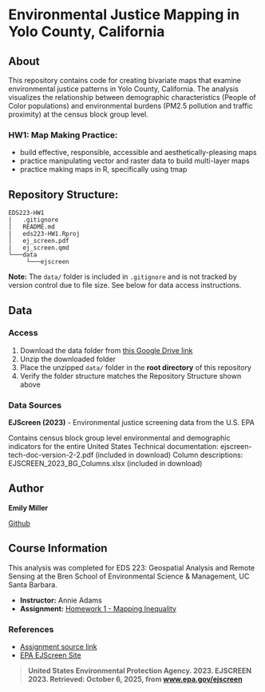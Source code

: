 # Environmental Justice Mapping in Yolo County, California
## About
This repository contains code for creating bivariate maps that examine environmental justice patterns in Yolo County, California. The analysis visualizes the relationship between demographic characteristics (People of Color populations) and environmental burdens (PM2.5 pollution and traffic proximity) at the census block group level.

### HW1: Map Making Practice:
- build effective, responsible, accessible and aesthetically-pleasing maps
- practice manipulating vector and raster data to build multi-layer maps
- practice making maps in R, specifically using tmap

## Repository Structure:
```
EDS223-HW1
|   .gitignore
│   README.md
|   eds223-HW1.Rproj
│   ej_screen.pdf
|   ej_screen.qmd
└───data
     └───ejscreen
```

**Note:** The `data/` folder is included in `.gitignore` and is not tracked by version control due to file size. See below for data access instructions.

## Data

### Access
1. Download the data folder from [this Google Drive link](https://drive.google.com/file/d/1nG6Nj1bXfzQFOVMO8Km3eNy4SWu1YcIQ/view?usp=sharing)
2. Unzip the downloaded folder
3. Place the unzipped `data/` folder in the **root directory** of this repository
4. Verify the folder structure matches the Repository Structure shown above

### Data Sources
**EJScreen (2023)** - Environmental justice screening data from the U.S. EPA

Contains census block group level environmental and demographic indicators for the entire United States
Technical documentation: ejscreen-tech-doc-version-2-2.pdf (included in download)
Column descriptions: EJSCREEN_2023_BG_Columns.xlsx (included in download)


## Author
**Emily Miller**

[Github](https://github.com/rellimylime)

## Course Information
This analysis was completed for EDS 223: Geospatial Analysis and Remote Sensing at the Bren School of Environmental Science & Management, UC Santa Barbara.

- **Instructor:** Annie Adams
- **Assignment:** [Homework 1 - Mapping Inequality](https://eds-223-geospatial.github.io/assignments/HW2.html)

### References
- [Assignment source link](https://github.com/EDS-223-Geospatial/EDS-223-Geospatial.github.io/blob/main/assignments/HW1.qmd)
- [EPA EJScreen Site](https://19january2021snapshot.epa.gov/ejscreen_.html)
> **United States Environmental Protection Agency. 2023. EJSCREEN 2023. Retrieved: October 6, 2025, from www.epa.gov/ejscreen**

